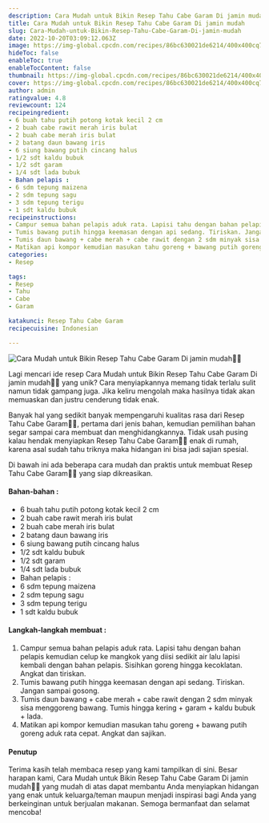 ```yaml
---
description: Cara Mudah untuk Bikin Resep Tahu Cabe Garam Di jamin mudah"
title: Cara Mudah untuk Bikin Resep Tahu Cabe Garam Di jamin mudah
slug: Cara-Mudah-untuk-Bikin-Resep-Tahu-Cabe-Garam-Di-jamin-mudah
date: 2022-10-20T03:09:12.063Z
image: https://img-global.cpcdn.com/recipes/86bc630021de6214/400x400cq70/photo.jpg
hideToc: false
enableToc: true
enableTocContent: false
thumbnail: https://img-global.cpcdn.com/recipes/86bc630021de6214/400x400cq70/photo.jpg
cover: https://img-global.cpcdn.com/recipes/86bc630021de6214/400x400cq70/photo.jpg
author: admin
ratingvalue: 4.8
reviewcount: 124
recipeingredient:
- 6 buah tahu putih potong kotak kecil 2 cm
- 2 buah cabe rawit merah iris bulat
- 2 buah cabe merah iris bulat
- 2 batang daun bawang iris
- 6 siung bawang putih cincang halus
- 1/2 sdt kaldu bubuk
- 1/2 sdt garam
- 1/4 sdt lada bubuk
- Bahan pelapis :
- 6 sdm tepung maizena
- 2 sdm tepung sagu
- 3 sdm tepung terigu
- 1 sdt kaldu bubuk
recipeinstructions:
- Campur semua bahan pelapis aduk rata. Lapisi tahu dengan bahan pelapis kemudian celup ke mangkok yang diisi sedikit air lalu lapisi kembali dengan bahan pelapis. Sisihkan goreng hingga kecoklatan. Angkat dan tiriskan.
- Tumis bawang putih hingga keemasan dengan api sedang. Tiriskan. Jangan sampai gosong.
- Tumis daun bawang + cabe merah + cabe rawit dengan 2 sdm minyak sisa menggoreng bawang. Tumis hingga kering + garam + kaldu bubuk + lada.
- Matikan api kompor kemudian masukan tahu goreng + bawang putih goreng aduk rata cepat. Angkat dan sajikan.
categories:
- Resep

tags:
- Resep
- Tahu
- Cabe
- Garam

katakunci: Resep Tahu Cabe Garam
recipecuisine: Indonesian

---
```


![Cara Mudah untuk Bikin Resep Tahu Cabe Garam Di jamin mudah👩‍🍳](https://img-global.cpcdn.com/recipes/86bc630021de6214/400x400cq70/photo.jpg)

Lagi mencari ide resep Cara Mudah untuk Bikin Resep Tahu Cabe Garam Di jamin mudah👩‍🍳 yang unik? Cara menyiapkannya memang tidak terlalu sulit namun tidak gampang juga. Jika keliru mengolah maka hasilnya tidak akan memuaskan dan justru cenderung tidak enak.

Banyak hal yang sedikit banyak mempengaruhi kualitas rasa dari Resep Tahu Cabe Garam👩‍🍳, pertama dari jenis bahan, kemudian pemilihan bahan segar sampai cara membuat dan menghidangkannya. Tidak usah pusing kalau hendak menyiapkan Resep Tahu Cabe Garam👩‍🍳 enak di rumah, karena asal sudah tahu triknya maka hidangan ini bisa jadi sajian spesial.

Di bawah ini ada beberapa cara mudah dan praktis untuk membuat Resep Tahu Cabe Garam👩‍🍳 yang siap dikreasikan.

<!--inarticleads1-->

#### Bahan-bahan :

- 6 buah tahu putih potong kotak kecil 2 cm
- 2 buah cabe rawit merah iris bulat
- 2 buah cabe merah iris bulat
- 2 batang daun bawang iris
- 6 siung bawang putih cincang halus
- 1/2 sdt kaldu bubuk
- 1/2 sdt garam
- 1/4 sdt lada bubuk
- Bahan pelapis :
- 6 sdm tepung maizena
- 2 sdm tepung sagu
- 3 sdm tepung terigu
- 1 sdt kaldu bubuk

<!--inarticleads2-->

#### Langkah-langkah membuat :

1. Campur semua bahan pelapis aduk rata. Lapisi tahu dengan bahan pelapis kemudian celup ke mangkok yang diisi sedikit air lalu lapisi kembali dengan bahan pelapis. Sisihkan goreng hingga kecoklatan. Angkat dan tiriskan.
1. Tumis bawang putih hingga keemasan dengan api sedang. Tiriskan. Jangan sampai gosong.
1. Tumis daun bawang + cabe merah + cabe rawit dengan 2 sdm minyak sisa menggoreng bawang. Tumis hingga kering + garam + kaldu bubuk + lada.
1. Matikan api kompor kemudian masukan tahu goreng + bawang putih goreng aduk rata cepat. Angkat dan sajikan.

#### Penutup

Terima kasih telah membaca resep yang kami tampilkan di sini. Besar harapan kami, Cara Mudah untuk Bikin Resep Tahu Cabe Garam Di jamin mudah👩‍🍳 yang mudah di atas dapat membantu Anda menyiapkan hidangan yang enak untuk keluarga/teman maupun menjadi inspirasi bagi Anda yang berkeinginan untuk berjualan makanan. Semoga bermanfaat dan selamat mencoba!